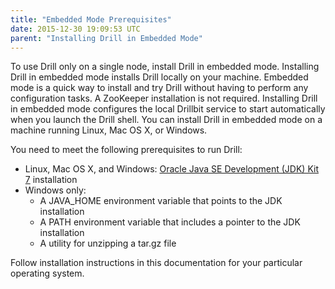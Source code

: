 ```yaml
---
title: "Embedded Mode Prerequisites"
date: 2015-12-30 19:09:53 UTC
parent: "Installing Drill in Embedded Mode"
---
```

To use Drill only on a single node, install Drill in embedded mode. Installing Drill in embedded mode installs Drill locally on your machine. Embedded mode is a quick way to install and try Drill without having to
perform any configuration tasks. A ZooKeeper installation is not required. Installing Drill in embedded mode configures the
local Drillbit service to start automatically when you launch the Drill shell. You can install Drill in embedded mode on a machine
running Linux, Mac OS X, or Windows.

You need to meet the following prerequisites to run Drill:

* Linux, Mac OS X, and Windows: [Oracle Java SE Development (JDK) Kit 7](http://www.oracle.com/technetwork/java/javase/downloads/jdk7-downloads-1880260.html) installation  
* Windows only:  
  * A JAVA_HOME environment variable that points to the JDK installation  
  * A PATH environment variable that includes a pointer to the JDK installation  
  * A utility for unzipping a tar.gz file 

Follow installation instructions in this documentation for your particular operating system.
